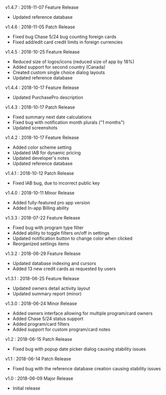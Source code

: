 v1.4.7 : 2018-11-07
Feature Release

 - Updated reference database

v1.4.6 : 2018-11-05
Patch Release

 - Fixed bug Chase 5/24 bug counting foreign cards
 - Fixed add/edit card credit limits in foreign currencies

v1.4.5 : 2018-10-25
Feature Release

 - Reduced size of logos/icons (reduced size of app by 18%)
 - Added support for second country (Canada)
 - Created custom single choice dialog layouts
 - Updated reference database

v1.4.4 : 2018-10-17
Feature Release

 - Updated PurchasePro description

v1.4.3 : 2018-10-17
Patch Release

 - Fixed summary next date calculations
 - Fixed bug with notification month plurals ("1 months")
 - Updated screenshots
 

v1.4.2 : 2018-10-17
Feature Release

 - Added color scheme setting
 - Updated IAB for dynamic pricing
 - Updated developer's notes
 - Updated reference database

v1.4.1 : 2018-10-12
Patch Release

 - Fixed IAB bug, due to incorrect public key

v1.4.0 : 2018-10-11
Minor Release

 - Added fully-featured pro app version
 - Added In-app Billing ability

v1.3.3 : 2018-07-22
Feature Release

 - Fixed bug with program type filter
 - Added ability to toggle filters on/off in settings
 - Updated notification button to change color when clicked
 - Reorganized settings items

v1.3.2 : 2018-06-29
Feature Release

 - Updated database indexing and cursors
 - Added 13 new credit cards as requested by users

v1.3.1 : 2018-06-25
Feature Release

 - Updated owners detail activity layout
 - Updated summary report (minor)

v1.3.0 : 2018-06-24
Minor Release

 - Added owners interface allowing for multiple program/card owners
 - Added Chase 5/24 status support
 - Added program/card filters
 - Added support for custom program/card notes
 
v1.2 : 2018-06-15
Patch Release

 - Fixed bug with popup date picker dialog causing stability issues
 
v1.1 : 2018-06-14
Patch Release

 - Fixed bug with the reference database creation causing stability issues
 
v1.0 : 2018-06-09
Major Release

 - Initial release